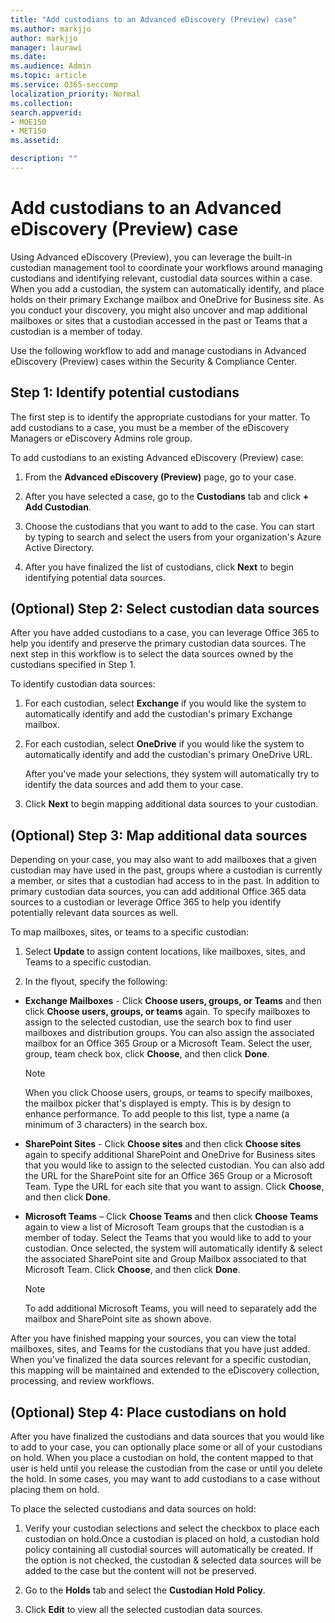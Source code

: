 ```yaml
---
title: "Add custodians to an Advanced eDiscovery (Preview) case"
ms.author: markjjo
author: markjjo
manager: laurawi
ms.date: 
ms.audience: Admin
ms.topic: article
ms.service: O365-seccomp
localization_priority: Normal
ms.collection: 
search.appverid: 
- MOE150
- MET150
ms.assetid: 

description: ""
---
```

# Add custodians to an Advanced eDiscovery (Preview) case

Using Advanced eDiscovery (Preview), you can leverage the built-in custodian management tool to coordinate your workflows around managing custodians and identifying relevant, custodial data sources within a case. When you add a custodian, the system can automatically identify, and place holds on their primary Exchange mailbox and OneDrive for Business site. As you conduct your discovery, you might also uncover and map additional mailboxes or sites that a custodian accessed in the past or Teams that a custodian is a member of today.

Use the following workflow to add and manage custodians in Advanced eDiscovery (Preview) cases within the Security & Compliance Center. 

## Step 1: Identify potential custodians

The first step is to identify the appropriate custodians for your matter. To add custodians to a case, you must be a member of the eDiscovery Managers or eDiscovery Admins role group.   

To add custodians to an existing Advanced eDiscovery (Preview) case:

1. From the **Advanced eDiscovery (Preview)** page, go to your case.
 
2. After you have selected a case, go to the **Custodians** tab and click **+ Add Custodian**. 
 
3. Choose the custodians that you want to add to the case. You can start by typing to search and select the users from your organization's Azure Active Directory.
 
4. After you have finalized the list of custodians, click **Next** to begin identifying potential data sources. 
   
## (Optional) Step 2: Select custodian data sources

After you have added custodians to a case, you can leverage Office 365 to help you identify and preserve the primary custodian data sources. The next step in this workflow is to select the data sources owned by the custodians specified in Step 1. 

To identify custodian data sources: 

1. For each custodian, select **Exchange** if you would like the system to automatically identify and add the custodian's primary Exchange mailbox. 
 
2. For each custodian, select **OneDrive** if you would like the system to automatically identify and add the custodian's primary OneDrive URL. 

    After you've made your selections, they system will automatically try to identify the data sources and add them to your case.
 
4. Click **Next** to begin mapping additional data sources to your custodian.

## (Optional) Step 3: Map additional data sources

Depending on your case, you may also want to add mailboxes that a given custodian may have used in the past, groups where a custodian is currently a member, or sites that a custodian had access to in the past. In addition to primary custodian data sources, you can add additional Office 365 data sources to a custodian or leverage Office 365 to help you identify potentially relevant data sources as well. 

To map mailboxes, sites, or teams to a specific custodian:

1. Select **Update** to assign content locations, like mailboxes, sites, and Teams to a specific custodian. 

2. In the flyout, specify the following:
   
  -  **Exchange Mailboxes** - Click **Choose users, groups, or Teams** and then click **Choose users, groups, or teams** again. To specify mailboxes to assign to the selected custodian, use the search box to find user mailboxes and distribution groups. You can also assign the associated mailbox for an Office 365 Group or a Microsoft Team. Select the user, group, team check box, click **Choose**, and then click **Done**.

      > [!NOTE]
      > When you click Choose users, groups, or teams to specify mailboxes, the mailbox picker that's displayed is empty. This is by design to enhance performance. To add people to this list, type a name (a minimum of 3 characters) in the search box.
     
   - **SharePoint Sites** - Click **Choose sites** and then click **Choose sites** again to specify additional SharePoint and OneDrive for Business sites that you would like to assign to the selected custodian. You can also add the URL for the SharePoint site for an Office 365 Group or a Microsoft Team. Type the URL for each site that you want to assign. Click **Choose**, and then click **Done**.
   - **Microsoft Teams** – Click **Choose Teams** and then click **Choose Teams** again to view a list of Microsoft Team groups that the custodian is a member of today. Select the Teams that you would like to add to your custodian. Once selected, the system will automatically identify & select the associated SharePoint site and Group Mailbox associated to that Microsoft Team. Click **Choose**, and then click **Done**.
        
      > [!NOTE]
      > To add additional Microsoft Teams, you will need to separately add the mailbox and SharePoint site as shown above.

After you have finished mapping your sources, you can view the total mailboxes, sites, and Teams for the custodians that you have just added. When you've finalized the data sources relevant for a specific custodian, this mapping will be maintained and extended to the eDiscovery collection, processing, and review workflows. 

## (Optional) Step 4: Place custodians on hold

 After you have finalized the custodians and data sources that you would like to add to your case, you can optionally place some or all of your custodians on hold. When you place a custodian on hold, the content mapped to that user is held until you release the custodian from the case or until you delete the hold. In some cases, you may want to add custodians to a case without placing them on hold. 

To place the selected custodians and data sources on hold:

1. Verify your custodian selections and select the checkbox to place each custodian on hold.Once a custodian is placed on hold, a custodian hold policy containing all custodial sources will automatically be created. If the option is not checked, the custodian & selected data sources will be added to the case but the content will not be preserved.

2. Go to the **Holds** tab and select the **Custodian Hold Policy**. 

3. Click **Edit** to view all the selected custodian data sources.

